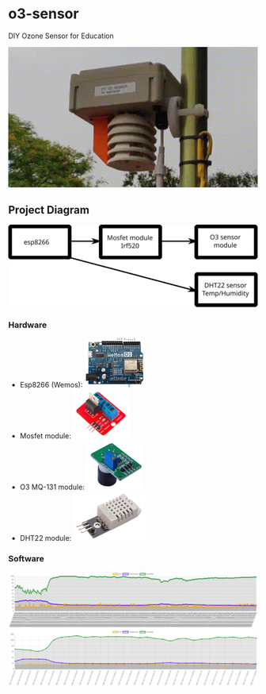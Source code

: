 # o3-sensor
DIY Ozone Sensor for Education

![O3 Sensor Prototype](https://github.com/damico/o3-sensor/raw/main/o3.gif "O3 Sensor Prototype")

## Project Diagram

![Project Diagram](https://raw.githubusercontent.com/damico/o3-sensor/main/project-diagram.svg)

### Hardware

- Esp8266 (Wemos): ![Wemos](https://github.com/damico/o3-sensor/raw/main/wemos-low-res.png)
- Mosfet module: ![Mosfet](https://github.com/damico/o3-sensor/raw/main/mosfet-module.png)
- O3 MQ-131 module: ![mq-131](https://github.com/damico/o3-sensor/raw/main/o3-module-img-1.png)
- DHT22 module: ![dht22](https://github.com/damico/o3-sensor/raw/main/dht22-module.png)

### Software

![Charts](https://github.com/damico/o3-sensor/raw/main/graphs.png)
